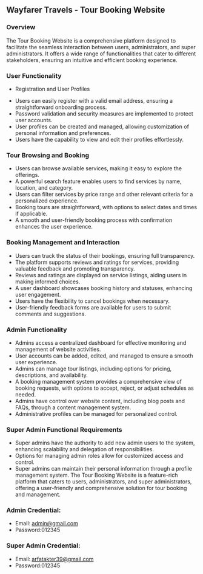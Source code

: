 ## Wayfarer Travels - Tour Booking Website
### Overview
The Tour Booking Website is a comprehensive platform designed to facilitate the seamless interaction between users, administrators, and super administrators. It offers a wide range of functionalities that cater to different stakeholders, ensuring an intuitive and efficient booking experience.

### User Functionality
* Registration and User Profiles
- Users can easily register with a valid email address, ensuring a straightforward onboarding process.
- Password validation and security measures are implemented to protect user accounts.
- User profiles can be created and managed, allowing customization of personal information and preferences.
- Users have the capability to view and edit their profiles effortlessly.
### Tour Browsing and Booking
- Users can browse available services, making it easy to explore the offerings.
- A powerful search feature enables users to find services by name, location, and category.
- Users can filter services by price range and other relevant criteria for a personalized experience.
- Booking tours are straightforward, with options to select dates and times if applicable.
- A smooth and user-friendly booking process with confirmation enhances the user experience.
### Booking Management and Interaction
- Users can track the status of their bookings, ensuring full transparency.
- The platform supports reviews and ratings for services, providing valuable feedback and promoting transparency.
- Reviews and ratings are displayed on service listings, aiding users in making informed choices.
- A user dashboard showcases booking history and statuses, enhancing user engagement.
- Users have the flexibility to cancel bookings when necessary.
- User-friendly feedback forms are available for users to submit comments and suggestions.
### Admin Functionality
- Admins access a centralized dashboard for effective monitoring and management of website activities.
- User accounts can be added, edited, and managed to ensure a smooth user experience.
- Admins can manage tour listings, including options for pricing, descriptions, and availability.
- A booking management system provides a comprehensive view of booking requests, with options to accept, reject, or adjust schedules as needed.
- Admins have control over website content, including blog posts and FAQs, through a content management system.
- Administrative profiles can be managed for personalized control.
### Super Admin Functional Requirements
- Super admins have the authority to add new admin users to the system, enhancing scalability and delegation of responsibilities.
- Options for managing admin roles allow for customized access and control.
- Super admins can maintain their personal information through a profile management system.
The Tour Booking Website is a feature-rich platform that caters to users, administrators, and super administrators, offering a user-friendly and comprehensive solution for tour booking and management.



### Admin Credential: 
- Email: admin@gmail.com 
- Password:012345

### Super Admin Credential: 
- Email: arfatakter39@gmail.com
- Password:012345
